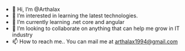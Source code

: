 - 👋 Hi, I’m @Arthalax
- 👀 I’m interested in learning the latest technologies. 
- 🌱 I’m currently learning .net core and angular
- 💞️ I’m looking to collaborate on anything that can help me grow in IT industry
- 📫 How to reach me..  You can mail me at arthalax1994@gmail.com

<!---
Arthalax/Arthalax is a ✨ special ✨ repository because its `README.md` (this file) appears on your GitHub profile.
You can click the Preview link to take a look at your changes.
--->
